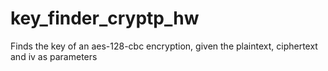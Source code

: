 # key_finder_cryptp_hw
Finds the key of an aes-128-cbc encryption, given the plaintext, ciphertext and iv as parameters
